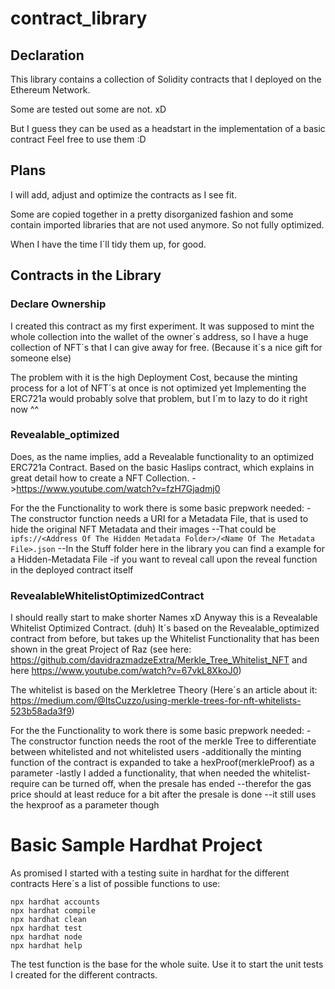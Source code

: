 # contract_library

## Declaration
This library contains a collection of Solidity contracts that I deployed on the Ethereum Network.

Some are tested out some are not. xD

But I guess they can be used as a headstart in the implementation of a basic contract
Feel free to use them :D

## Plans

I will add, adjust and optimize the contracts as I see fit.

Some are copied together in a pretty disorganized fashion and some contain imported libraries that are not used anymore.
So not fully optimized.

When I have the time I´ll tidy them up, for good.

## Contracts in the Library

### Declare Ownership

I created this contract as my first experiment.
It was supposed to mint the whole collection into the wallet of the owner´s address,
so I have a huge collection of NFT´s that I can give away for free. (Because it´s a nice gift for someone else)

The problem with it is the high Deployment Cost, because the minting process for a lot of NFT´s at once is not optimized yet
Implementing the ERC721a would probably solve that problem, but I´m to lazy to do it right now ^^

### Revealable_optimized

Does, as the name implies, add a Revealable functionality to an optimized ERC721a Contract.
Based on the basic Haslips contract, which explains in great detail how to create a NFT Collection.
->https://www.youtube.com/watch?v=fzH7Gjadmj0

For the the Functionality to work there is some basic prepwork needed:
-The constructor function needs a URI for a Metadata File, that is used to hide the original NFT Metadata and their images
--That could be ```ipfs://<Address Of The Hidden Metadata Folder>/<Name Of The Metadata File>.json```
--In the Stuff folder here in the library you can find a example for a Hidden-Metadata File
-if you want to reveal call upon the reveal function in the deployed contract itself

### RevealableWhitelistOptimizedContract

I should really start to make shorter Names xD
Anyway this is a Revealable Whitelist Optimized Contract. (duh)
It´s based on the Revealable_optimized contract from before,
but takes up the Whitelist Functionality that has been shown in the great Project of Raz
(see here: https://github.com/davidrazmadzeExtra/Merkle_Tree_Whitelist_NFT and here https://www.youtube.com/watch?v=67vkL8XkoJ0)

The whitelist is based on the Merkletree Theory (Here´s an article about it: https://medium.com/@ItsCuzzo/using-merkle-trees-for-nft-whitelists-523b58ada3f9)

For the the Functionality to work there is some basic prepwork needed:
-The constructor function needs the root of the merkle Tree to differentiate between whitelisted and not whitelisted users
-additionally the minting function of the contract is expanded to take a hexProof(merkleProof) as a parameter
-lastly I added a functionality, that when needed the whitelist-require can be turned off, when the presale has ended
--therefor the gas price should at least reduce for a bit after the presale is done
--it still uses the hexproof as a parameter though

# Basic Sample Hardhat Project

As promised I started with a testing suite in hardhat for the different contracts
Here´s a list of possible functions to use:

```shell
npx hardhat accounts
npx hardhat compile
npx hardhat clean
npx hardhat test
npx hardhat node
npx hardhat help
```

The test function is the base for the whole suite.
Use it to start the unit tests I created for the different contracts.

